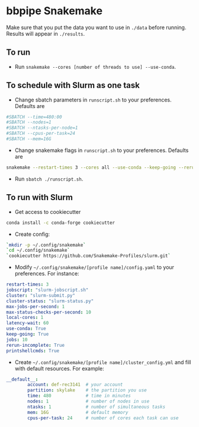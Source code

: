 # bbpipe Snakemake

Make sure that you put the data you want to use in `./data` before running. 
Results will appear in `./results`.

## To run

- Run `snakemake --cores [number of threads to use] --use-conda`.

## To schedule with Slurm as one task

- Change sbatch parameters in `runscript.sh` to your preferences. Defaults are

```sh
#SBATCH --time=480:00
#SBATCH --nodes=1
#SBATCH --ntasks-per-node=1
#SBATCH --cpus-per-task=24
#SBATCH --mem=16G
```

- Change snakemake flags in `runscript.sh` to your preferences. Defaults are

```sh
snakemake --restart-times 3 --cores all --use-conda --keep-going --rerun-incomplete
```

- Run `sbatch ./runscript.sh`.

## To run with Slurm

- Get access to cookiecutter

```sh
conda install -c conda-forge cookiecutter
```

- Create config:

```sh
`mkdir -p ~/.config/snakemake`
`cd ~/.config/snakemake`
`cookiecutter https://github.com/Snakemake-Profiles/slurm.git`
```

- Modify `~/.config/snakemake/[profile name]/config.yaml` to your preferences.
For instance:

```yaml
restart-times: 3
jobscript: "slurm-jobscript.sh"
cluster: "slurm-submit.py"
cluster-status: "slurm-status.py"
max-jobs-per-second: 1
max-status-checks-per-second: 10
local-cores: 1
latency-wait: 60
use-conda: True
keep-going: True
jobs: 10
rerun-incomplete: True
printshellcmds: True
```

- Create `~/.config/snakemake/[profile name]/cluster_config.yml` and fill with
default resources. For example:

```yaml
__default__:
        account: def-rec3141  # your account
        partition: skylake    # the partition you use
        time: 480             # time in minutes
        nodes: 1              # number of nodes in use
        ntasks: 1             # number of simultaneous tasks
        mem: 16G              # default memory
        cpus-per-task: 24     # number of cores each task can use
```
